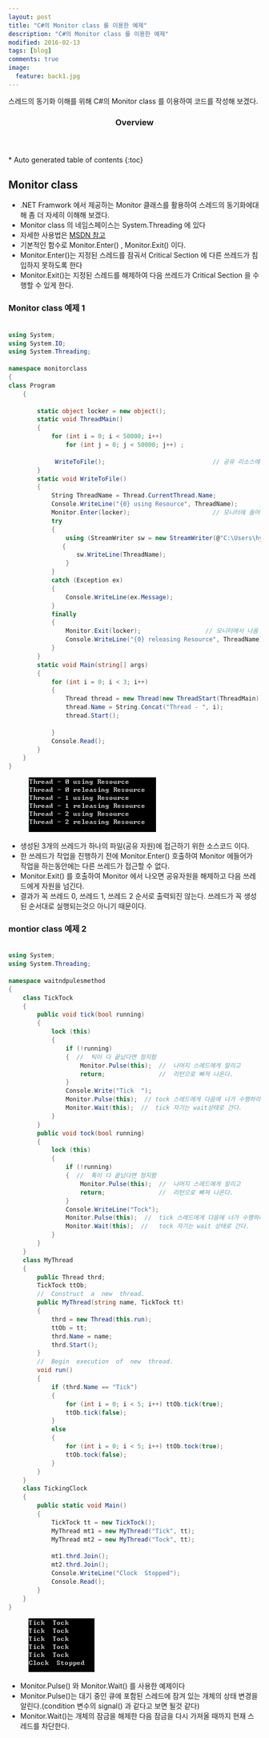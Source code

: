 ```yaml
---
layout: post
title: "C#의 Monitor class 를 이용한 예제"
description: "C#의 Monitor class 를 이용한 예제" 
modified: 2016-02-13
tags: [blog]
comments: true
image:
  feature: back1.jpg
---
```

스레드의 동기화 이해를 위해 C#의 Monitor class 를 이용하여 코드를 작성해 보겠다.

<section id="table-of-contents" class="toc">
  <header>
    <h3>Overview</h3>
  </header>
<div id="drawer" markdown="1">
*  Auto generated table of contents
{:toc}
</div>
</section><!-- /#table-of-contents -->


## Monitor class

- .NET Framwork 에서 제공하는 Monitor 클래스를 활용하여 스레드의 동기화에대해 좀 더 자세히 이해해 보겠다.
- Monitor class 의 네임스페이스는 System.Threading 에 있다
- 자세한 사용법은 [MSDN 참고](https://technet.microsoft.com/ko-kr/library/system.threading.monitor(v=vs.110))
- 기본적인 함수로 Monitor.Enter() , Monitor.Exit() 이다.
- Monitor.Enter()는 지정된 스레드를 잠궈서 Critical Section 에 다른 쓰레드가 침입하지 못하도록 한다 
- Monitor.Exit()는 지정된 스레드를 해제하여 다음 쓰레드가 Critical Section 을 수행할 수 있게 한다.

### Monitor class 예제  1

```cs

using System;
using System.IO;
using System.Threading;

namespace monitorclass
{
class Program
    {

        static object locker = new object();
        static void ThreadMain()
        {
            for (int i = 0; i < 50000; i++)
                for (int j = 0; j < 50000; j++) ;        

             WriteToFile();                              // 공유 리소스에 접근 - critical section
        }
        static void WriteToFile()
        {
            String ThreadName = Thread.CurrentThread.Name;
            Console.WriteLine("{0} using Resource", ThreadName);
            Monitor.Enter(locker);                       // 모니터에 들어감
            try
            {
                using (StreamWriter sw = new StreamWriter(@"C:\Users\hyokyun\Documents/hoho.txt", true))
               {   
                   sw.WriteLine(ThreadName);
                }
            }
            catch (Exception ex)
            {
                Console.WriteLine(ex.Message);
            }
            finally
            {
                Monitor.Exit(locker);                  // 모니터에서 나옴
                Console.WriteLine("{0} releasing Resource", ThreadName);
            }
        }
        static void Main(string[] args)
        {
            for (int i = 0; i < 3; i++)
            {
                Thread thread = new Thread(new ThreadStart(ThreadMain));
                thread.Name = String.Concat("Thread - ", i);
                thread.Start();
                
            }
            Console.Read();
        }
    }
}
```

<figure>
	<img src="/images/post7-2.PNG" alt="">
</figure>

- 생성된 3개의 쓰레드가 하나의 파일(공유 자원)에 접근하기 위한 소스코드 이다.
- 한 쓰레드가 작업을 진행하기 전에 Monitor.Enter() 호출하여 Monitor 에들어가 작업을 하는동안에는 다른 쓰레드가 접근할 수 없다.
- Monitor.Exit() 를 호출하여 Monitor 에서 나오면 공유자원을 해제하고 다음 쓰레드에게 자원을 넘긴다.
- 결과가 꼭 쓰레드 0, 쓰레드 1, 쓰레드 2 순서로 출력되진 않는다. 쓰레드가 꼭 생성된 순서대로 실행되는것으 아니기 때문이다.
 

### montior class 예제 2


```cs

using System;
using System.Threading;

namespace waitndpulesmethod
{
    class TickTock
    {
        public void tick(bool running)
        {
            lock (this)
            {
                if (!running)
                {  //  틱이 다 끝났다면 정지함    
                    Monitor.Pulse(this);  //  나머지 스레드에게 알리고   
                    return;               //  리턴으로 빠져 나온다.
                }
                Console.Write("Tick  ");
                Monitor.Pulse(this);  // tock 스레드에게 다음에 너가 수행하라고 알린다.  
                Monitor.Wait(this);  //  tick 자기는 wait상태로 간다.
            }
        }
        public void tock(bool running)
        {
            lock (this)
            {
                if (!running)
                {  //  톡이 다 끝났다면 정지함    
                    Monitor.Pulse(this);  //  나머지 스레드에게 알리고
                    return;               //  리턴으로 빠져 나온다.
                }
                Console.WriteLine("Tock");
                Monitor.Pulse(this);  //  tick 스레드에게 다음에 너가 수행하라고 알린다.    
                Monitor.Wait(this);  //   tock 자기는 wait 상태로 간다.
            }
        }
    }
    class MyThread
    {
        public Thread thrd;
        TickTock ttOb;
        //  Construct  a  new  thread.    
        public MyThread(string name, TickTock tt)
        {
            thrd = new Thread(this.run);
            ttOb = tt;
            thrd.Name = name;
            thrd.Start();
        }
        //  Begin  execution  of  new  thread.    
        void run()
        {
            if (thrd.Name == "Tick")
            {
                for (int i = 0; i < 5; i++) ttOb.tick(true);
                ttOb.tick(false);
            }
            else
            {
                for (int i = 0; i < 5; i++) ttOb.tock(true);
                ttOb.tock(false);
            }
        }
    }
    class TickingClock
    {
        public static void Main()
        {
            TickTock tt = new TickTock();
            MyThread mt1 = new MyThread("Tick", tt);
            MyThread mt2 = new MyThread("Tock", tt);

            mt1.thrd.Join();
            mt2.thrd.Join();
            Console.WriteLine("Clock  Stopped");
            Console.Read();
        }
    }
}
```

<figure>
	<img src="/images/post7-1.PNG" alt="">
</figure>

- Monitor.Pulse() 와 Monitor.Wait() 를 사용한 예제이다
- Monitor.Pulse()는 대기 중인 큐에 포함된 스레드에 잠겨 있는 개체의 상태 변경을 알린다.(condition 변수의 signal() 과 같다고 보면 될것 같다)
- Monitor.Wait()는 개체의 잠금을 해제한 다음 잠금을 다시 가져올 때까지 현재 스레드를 차단한다.